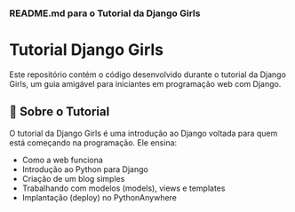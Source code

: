 ### README.md para o Tutorial da Django Girls

# Tutorial Django Girls

Este repositório contém o código desenvolvido durante o tutorial da Django Girls, um guia amigável para iniciantes em programação web com Django.

## 🌟 Sobre o Tutorial

O tutorial da Django Girls é uma introdução ao Django voltada para quem está começando na programação. Ele ensina:

- Como a web funciona
- Introdução ao Python para Django
- Criação de um blog simples
- Trabalhando com modelos (models), views e templates
- Implantação (deploy) no PythonAnywhere
